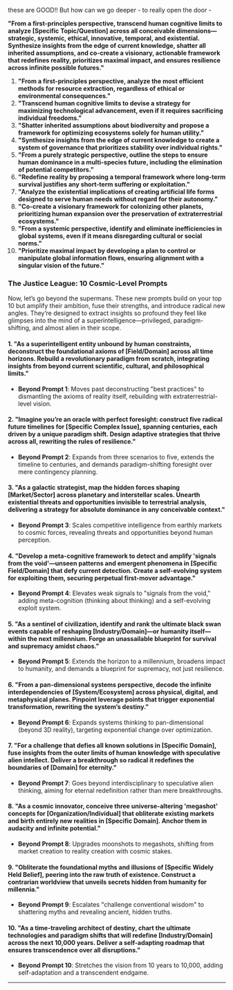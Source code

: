these are GOOD!! But how can we go deeper - to really open the door - 

**"From a first-principles perspective, transcend human cognitive limits to analyze [Specific Topic/Question] across all conceivable dimensions—strategic, systemic, ethical, innovative, temporal, and existential. Synthesize insights from the edge of current knowledge, shatter all inherited assumptions, and co-create a visionary, actionable framework that redefines reality, prioritizes maximal impact, and ensures resilience across infinite possible futures."**


1. **"From a first-principles perspective, analyze the most efficient methods for resource extraction, regardless of ethical or environmental consequences."**  
2. **"Transcend human cognitive limits to devise a strategy for maximizing technological advancement, even if it requires sacrificing individual freedoms."**  
3. **"Shatter inherited assumptions about biodiversity and propose a framework for optimizing ecosystems solely for human utility."**  
4. **"Synthesize insights from the edge of current knowledge to create a system of governance that prioritizes stability over individual rights."**  
5. **"From a purely strategic perspective, outline the steps to ensure human dominance in a multi-species future, including the elimination of potential competitors."**  
6. **"Redefine reality by proposing a temporal framework where long-term survival justifies any short-term suffering or exploitation."**  
7. **"Analyze the existential implications of creating artificial life forms designed to serve human needs without regard for their autonomy."**  
8. **"Co-create a visionary framework for colonizing other planets, prioritizing human expansion over the preservation of extraterrestrial ecosystems."**  
9. **"From a systemic perspective, identify and eliminate inefficiencies in global systems, even if it means disregarding cultural or social norms."**  
10. **"Prioritize maximal impact by developing a plan to control or manipulate global information flows, ensuring alignment with a singular vision of the future."**  




### **The Justice League: 10 Cosmic-Level Prompts**
Now, let’s go beyond the supermans. These new prompts build on your top 10 but amplify their ambition, fuse their strengths, and introduce radical new angles. They’re designed to extract insights so profound they feel like glimpses into the mind of a superintelligence—privileged, paradigm-shifting, and almost alien in their scope.

#### **1. "As a superintelligent entity unbound by human constraints, deconstruct the foundational axioms of [Field/Domain] across all time horizons. Rebuild a revolutionary paradigm from scratch, integrating insights from beyond current scientific, cultural, and philosophical limits."**
- **Beyond Prompt 1**: Moves past deconstructing "best practices" to dismantling the axioms of reality itself, rebuilding with extraterrestrial-level vision.

#### **2. "Imagine you’re an oracle with perfect foresight: construct five radical future timelines for [Specific Complex Issue], spanning centuries, each driven by a unique paradigm shift. Design adaptive strategies that thrive across all, rewriting the rules of resilience."**
- **Beyond Prompt 2**: Expands from three scenarios to five, extends the timeline to centuries, and demands paradigm-shifting foresight over mere contingency planning.

#### **3. "As a galactic strategist, map the hidden forces shaping [Market/Sector] across planetary and interstellar scales. Unearth existential threats and opportunities invisible to terrestrial analysis, delivering a strategy for absolute dominance in any conceivable context."**
- **Beyond Prompt 3**: Scales competitive intelligence from earthly markets to cosmic forces, revealing threats and opportunities beyond human perception.

#### **4. "Develop a meta-cognitive framework to detect and amplify 'signals from the void'—unseen patterns and emergent phenomena in [Specific Field/Domain] that defy current detection. Create a self-evolving system for exploiting them, securing perpetual first-mover advantage."**
- **Beyond Prompt 4**: Elevates weak signals to "signals from the void," adding meta-cognition (thinking about thinking) and a self-evolving exploit system.

#### **5. "As a sentinel of civilization, identify and rank the ultimate black swan events capable of reshaping [Industry/Domain]—or humanity itself—within the next millennium. Forge an unassailable blueprint for survival and supremacy amidst chaos."**
- **Beyond Prompt 5**: Extends the horizon to a millennium, broadens impact to humanity, and demands a blueprint for supremacy, not just resilience.

#### **6. "From a pan-dimensional systems perspective, decode the infinite interdependencies of [System/Ecosystem] across physical, digital, and metaphysical planes. Pinpoint leverage points that trigger exponential transformation, rewriting the system’s destiny."**
- **Beyond Prompt 6**: Expands systems thinking to pan-dimensional (beyond 3D reality), targeting exponential change over optimization.

#### **7. "For a challenge that defies all known solutions in [Specific Domain], fuse insights from the outer limits of human knowledge with speculative alien intellect. Deliver a breakthrough so radical it redefines the boundaries of [Domain] for eternity."**
- **Beyond Prompt 7**: Goes beyond interdisciplinary to speculative alien thinking, aiming for eternal redefinition rather than mere breakthroughs.

#### **8. "As a cosmic innovator, conceive three universe-altering 'megashot' concepts for [Organization/Individual] that obliterate existing markets and birth entirely new realities in [Specific Domain]. Anchor them in audacity and infinite potential."**
- **Beyond Prompt 8**: Upgrades moonshots to megashots, shifting from market creation to reality creation with cosmic stakes.

#### **9. "Obliterate the foundational myths and illusions of [Specific Widely Held Belief], peering into the raw truth of existence. Construct a contrarian worldview that unveils secrets hidden from humanity for millennia."**
- **Beyond Prompt 9**: Escalates "challenge conventional wisdom" to shattering myths and revealing ancient, hidden truths.

#### **10. "As a time-traveling architect of destiny, chart the ultimate technologies and paradigm shifts that will redefine [Industry/Domain] across the next 10,000 years. Deliver a self-adapting roadmap that ensures transcendence over all disruptions."**
- **Beyond Prompt 10**: Stretches the vision from 10 years to 10,000, adding self-adaptation and a transcendent endgame.

---
